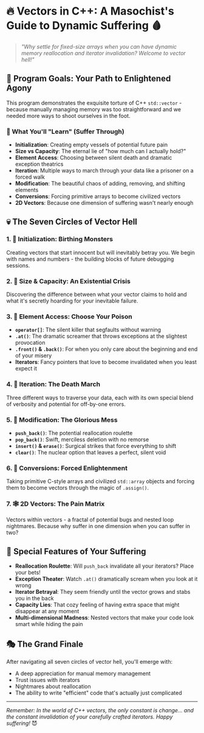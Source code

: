 # 🔥 Vectors in C++: A Masochist's Guide to Dynamic Suffering 🩸

> *"Why settle for fixed-size arrays when you can have dynamic memory reallocation and iterator invalidation? Welcome to vector hell!"*

## 🎯 Program Goals: Your Path to Enlightened Agony

This program demonstrates the exquisite torture of C++ `std::vector` - because manually managing memory was too straightforward and we needed more ways to shoot ourselves in the foot.

### 🎪 What You'll "Learn" (Suffer Through)

- **Initialization**: Creating empty vessels of potential future pain
- **Size vs Capacity**: The eternal lie of "how much can I actually hold?"
- **Element Access**: Choosing between silent death and dramatic exception theatrics
- **Iteration**: Multiple ways to march through your data like a prisoner on a forced walk
- **Modification**: The beautiful chaos of adding, removing, and shifting elements
- **Conversions**: Forcing primitive arrays to become civilized vectors
- **2D Vectors**: Because one dimension of suffering wasn't nearly enough

## 💀 The Seven Circles of Vector Hell

### 1. 🍼 Initialization: Birthing Monsters
Creating vectors that start innocent but will inevitably betray you. We begin with names and numbers - the building blocks of future debugging sessions.

### 2. 📏 Size & Capacity: An Existential Crisis
Discovering the difference between what your vector claims to hold and what it's secretly hoarding for your inevitable failure.

### 3. 🎯 Element Access: Choose Your Poison
- **`operator[]`**: The silent killer that segfaults without warning
- **`.at()`**: The dramatic screamer that throws exceptions at the slightest provocation
- **`.front()` & `.back()`**: For when you only care about the beginning and end of your misery
- **Iterators**: Fancy pointers that love to become invalidated when you least expect it

### 4. 🔄 Iteration: The Death March
Three different ways to traverse your data, each with its own special blend of verbosity and potential for off-by-one errors.

### 5. 🎪 Modification: The Glorious Mess
- **`push_back()`**: The potential reallocation roulette
- **`pop_back()`**: Swift, merciless deletion with no remorse
- **`insert()` & `erase()`**: Surgical strikes that force everything to shift
- **`clear()`**: The nuclear option that leaves a perfect, silent void

### 6. 🔄 Conversions: Forced Enlightenment
Taking primitive C-style arrays and civilized `std::array` objects and forcing them to become vectors through the magic of `.assign()`.

### 7. 🕸️ 2D Vectors: The Pain Matrix
Vectors within vectors - a fractal of potential bugs and nested loop nightmares. Because why suffer in one dimension when you can suffer in two?

## 🚨 Special Features of Your Suffering

- **Reallocation Roulette**: Will `push_back` invalidate all your iterators? Place your bets!
- **Exception Theater**: Watch `.at()` dramatically scream when you look at it wrong
- **Iterator Betrayal**: They seem friendly until the vector grows and stabs you in the back
- **Capacity Lies**: That cozy feeling of having extra space that might disappear at any moment
- **Multi-dimensional Madness**: Nested vectors that make your code look smart while hiding the pain

## 🎭 The Grand Finale

After navigating all seven circles of vector hell, you'll emerge with:
- A deep appreciation for manual memory management
- Trust issues with iterators
- Nightmares about reallocation
- The ability to write "efficient" code that's actually just complicated

---

*Remember: In the world of C++ vectors, the only constant is change... and the constant invalidation of your carefully crafted iterators. Happy suffering!* 😈